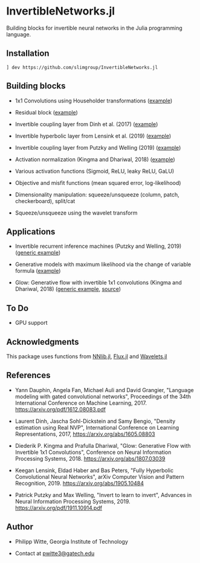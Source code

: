 # InvertibleNetworks.jl

Building blocks for invertible neural networks in the Julia programming language.

## Installation

```
] dev https://github.com/slimgroup/InvertibleNetworks.jl
```

## Building blocks

- 1x1 Convolutions using Householder transformations ([example](https://github.com/slimgroup/InvertibleNetworks.jl/tree/master/examples/layer_convolution_1x1.jl))

- Residual block ([example](https://github.com/slimgroup/InvertibleNetworks.jl/tree/master/examples/layer_residual_block.jl))

- Invertible coupling layer from Dinh et al. (2017) ([example](https://github.com/slimgroup/InvertibleNetworks.jl/tree/master/examples/layer_coupling_glow.jl))

- Invertible hyperbolic layer from Lensink et al. (2019) ([example](https://github.com/slimgroup/InvertibleNetworks.jl/tree/master/examples/layer_coupling_hyperbolic.jl))

- Invertible coupling layer from Putzky and Welling (2019) ([example](https://github.com/slimgroup/InvertibleNetworks.jl/tree/master/examples/layer_coupling_irim.jl))

- Activation normalization (Kingma and Dhariwal, 2018) ([example](https://github.com/slimgroup/InvertibleNetworks.jl/tree/master/examples/layer_actnorm.jl))

- Various activation functions (Sigmoid, ReLU, leaky ReLU, GaLU)

- Objective and misfit functions (mean squared error, log-likelihood)

- Dimensionality manipulation: squeeze/unsqueeze (column, patch, checkerboard), split/cat

- Squeeze/unsqueeze using the wavelet transform


## Applications

- Invertible recurrent inference machines (Putzky and Welling, 2019) ([generic example](https://github.com/slimgroup/InvertibleNetworks.jl/tree/master/examples/network_irim.jl))

- Generative models with maximum likelihood via the change of variable formula ([example](https://github.com/slimgroup/InvertibleNetworks.jl/tree/master/examples/application_glow_banana_dist.jl))

- Glow: Generative flow with invertible 1x1 convolutions (Kingma and Dhariwal, 2018) ([generic example](https://github.com/slimgroup/InvertibleNetworks.jl/tree/master/examples/network_glow.jl), [source](https://github.com/slimgroup/InvertibleNetworks.jl/tree/master/src/networks/invertible_network_glow.jl))


## To Do

- GPU support


## Acknowledgments

This package uses functions from [NNlib.jl](https://github.com/FluxML/NNlib.jl), [Flux.jl](https://github.com/FluxML/Flux.jl) and [Wavelets.jl](https://github.com/JuliaDSP/Wavelets.jl)


## References

 - Yann Dauphin, Angela Fan, Michael Auli and David Grangier, "Language modeling with gated convolutional networks", Proceedings of the 34th International Conference on Machine Learning, 2017. https://arxiv.org/pdf/1612.08083.pdf

 - Laurent Dinh, Jascha Sohl-Dickstein and Samy Bengio, "Density estimation using Real NVP",  International Conference on Learning Representations, 2017, https://arxiv.org/abs/1605.08803

 - Diederik P. Kingma and Prafulla Dhariwal, "Glow: Generative Flow with Invertible 1x1 Convolutions", Conference on Neural Information Processing Systems, 2018. https://arxiv.org/abs/1807.03039

 - Keegan Lensink, Eldad Haber and Bas Peters, "Fully Hyperbolic Convolutional Neural Networks", arXiv Computer Vision and Pattern Recognition, 2019. https://arxiv.org/abs/1905.10484

 - Patrick Putzky and Max Welling, "Invert to learn to invert", Advances in Neural Information Processing Systems, 2019. https://arxiv.org/pdf/1911.10914.pdf


## Author

 - Philipp Witte, Georgia Institute of Technology 

 - Contact at pwitte3@gatech.edu 


